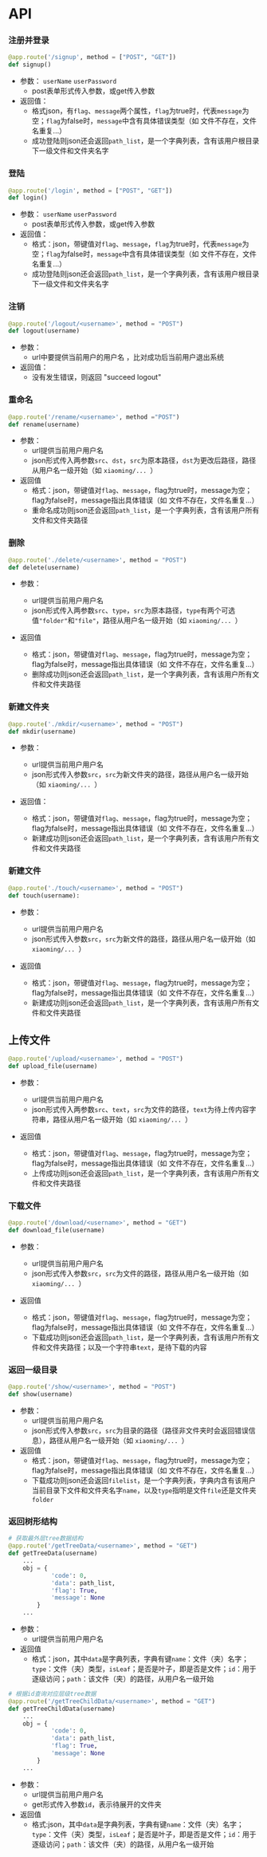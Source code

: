 # API

### 注册并登录

```python
@app.route('/signup', method = ["POST", "GET"])
def signup()
```

+ 参数： `userName` `userPassword`
  + post表单形式传入参数，或get传入参数
+ 返回值：
  + 格式json，有`flag`、`message`两个属性，`flag`为true时，代表`message`为空；`flag`为false时，`message`中含有具体错误类型（如 文件不存在，文件名重复...）
  + 成功登陆则json还会返回`path_list`，是一个字典列表，含有该用户根目录下一级文件和文件夹名字




### 登陆

```python
@app.route('/login', method = ["POST", "GET"])
def login()
```

+ 参数： `userName` `userPassword`
  + post表单形式传入参数，或get传入参数
+ 返回值：
  + 格式：json，带键值对`flag`、`message`，`flag`为true时，代表`message`为空；`flag`为false时，`message`中含有具体错误类型（如 文件不存在，文件名重复...）
  + 成功登陆则json还会返回`path_list`，是一个字典列表，含有该用户根目录下一级文件和文件夹名字



### 注销

```python
@app.route('/logout/<username>', method = "POST")
def logout(username)
```

+ 参数：
  + url中要提供当前用户的用户名 <username>，比对成功后当前用户退出系统
+ 返回值：
  + 没有发生错误，则返回 "succeed logout"


### 重命名

```python
@app.route('/rename/<username>', method ="POST")
def rename(username)
```
+ 参数：
  + url提供当前用户用户名
  + json形式传入两参数`src`、`dst`，`src`为原本路径，`dst`为更改后路径，路径从用户名一级开始（如 `xiaoming/... `）
+ 返回值
  + 格式：json，带键值对`flag`、`message`，flag为true时，message为空；flag为false时，message指出具体错误（如 文件不存在，文件名重复...）
  + 重命名成功则json还会返回`path_list`，是一个字典列表，含有该用户所有文件和文件夹路径



### 删除

```python
@app.route('./delete/<username>', method = "POST")
def delete(username)
```
+ 参数：
  + url提供当前用户用户名
  + json形式传入两参数`src`、`type`，`src`为原本路径，`type`有两个可选值`"folder"`和`"file"`，路径从用户名一级开始（如 `xiaoming/... `）

+ 返回值
  + 格式：json，带键值对`flag`、`message`，flag为true时，message为空；flag为false时，message指出具体错误（如 文件不存在，文件名重复...）
  + 删除成功则json还会返回`path_list`，是一个字典列表，含有该用户所有文件和文件夹路径



### 新建文件夹

```python
@app.route('./mkdir/<username>', method = "POST")
def mkdir(username)
```
+ 参数：
  + url提供当前用户用户名
  + json形式传入参数`src`，`src`为新文件夹的路径，路径从用户名一级开始（如 `xiaoming/... `）

+ 返回值：
  + 格式：json，带键值对`flag`、`message`，flag为true时，message为空；flag为false时，message指出具体错误（如 文件不存在，文件名重复...）
  + 新建成功则json还会返回`path_list`，是一个字典列表，含有该用户所有文件和文件夹路径



### 新建文件

```python
@app.route('./touch/<username>', method = "POST")
def touch(username):
```
+ 参数：
  + url提供当前用户用户名
  + json形式传入参数`src`，`src`为新文件的路径，路径从用户名一级开始（如 `xiaoming/... `）

+ 返回值
  + 格式：json，带键值对`flag`、`message`，flag为true时，message为空；flag为false时，message指出具体错误（如 文件不存在，文件名重复...）
  + 新建成功则json还会返回`path_list`，是一个字典列表，含有该用户所有文件和文件夹路径



## 上传文件

```python
@app.route('/upload/<username>', method = "POST")
def upload_file(username)
```

+ 参数：
  + url提供当前用户用户名
  + json形式传入两参数`src`、`text`，`src`为文件的路径，`text`为待上传内容字符串，路径从用户名一级开始（如 `xiaoming/... `）

+ 返回值
  + 格式：json，带键值对`flag`、`message`，flag为true时，message为空；flag为false时，message指出具体错误（如 文件不存在，文件名重复...）
  + 上传成功则json还会返回`path_list`，是一个字典列表，含有该用户所有文件和文件夹路径



### 下载文件

```python
@app.route('/download/<username>', method = "GET")
def download_file(username)
```
+ 参数：
  + url提供当前用户用户名
  + json形式传入参数`src`，`src`为文件的路径，路径从用户名一级开始（如 `xiaoming/... `）

+ 返回值
  + 格式：json，带键值对`flag`、`message`，flag为true时，message为空；flag为false时，message指出具体错误（如 文件不存在，文件名重复...）
  + 下载成功则json还会返回`path_list`，是一个字典列表，含有该用户所有文件和文件夹路径；以及一个字符串`text`，是待下载的内容



### 返回一级目录

```python
@app.route('/show/<username>', method = "POST")
def show(username)
```
+ 参数：
  + url提供当前用户用户名
  + json形式传入参数`src`，`src`为目录的路径（路径非文件夹时会返回错误信息），路径从用户名一级开始（如 `xiaoming/... `）
+ 返回值
  + 格式：json，带键值对`flag`、`message`，flag为true时，message为空；flag为false时，message指出具体错误（如 文件不存在，文件名重复...）
  + 下载成功则json还会返回`filelist`，是一个字典列表，字典内含有该用户当前目录下文件和文件夹名字`name`，以及`type`指明是文件`file`还是文件夹`folder`



### 返回树形结构

```python
# 获取最外层tree数据结构
@app.route('/getTreeData/<username>', method = "GET")
def getTreeData(username)
	...
    obj = {
            'code': 0,
            'data': path_list,
            'flag': True,
            'message': None
        }
    ...
```
+ 参数：
  + url提供当前用户用户名
+ 返回值
  + 格式：json，其中`data`是字典列表，字典有键`name`：文件（夹）名字；`type`：文件（夹）类型，`isLeaf`；是否是叶子，即是否是文件；`id`：用于逐级访问；`path`：该文件（夹）的路径，从用户名一级开始



```python
# 根据id查询对应层级tree数据
@app.route('/getTreeChildData/<username>', method = "GET")
def getTreeChildData(username)
	...
    obj = {
            'code': 0,
            'data': path_list,
            'flag': True,
            'message': None
        }
    ...
```
+ 参数：
  + url提供当前用户用户名
  + get形式传入参数`id`，表示待展开的文件夹
+ 返回值
  + 格式:json，其中`data`是字典列表，字典有键`name`：文件（夹）名字；`type`：文件（夹）类型，`isLeaf`；是否是叶子，即是否是文件；`id`：用于逐级访问；`path`：该文件（夹）的路径，从用户名一级开始

